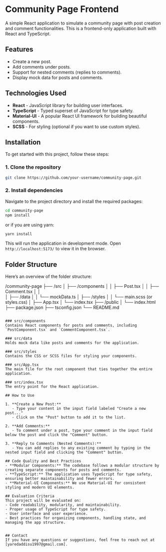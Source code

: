  
# Community Page Frontend

A simple React application to simulate a community page with post creation and comment functionalities. This is a frontend-only application built with React and TypeScript.

## Features
- Create a new post.
- Add comments under posts.
- Support for nested comments (replies to comments).
- Display mock data for posts and comments.
  
## Technologies Used
- **React** - JavaScript library for building user interfaces.
- **TypeScript** - Typed superset of JavaScript for type safety.
- **Material-UI** - A popular React UI framework for building beautiful components.
- **SCSS** - For styling (optional if you want to use custom styles).
  
## Installation

To get started with this project, follow these steps:

### 1. Clone the repository
```bash
git clone https://github.com/your-username/community-page.git
```

### 2. Install dependencies
Navigate to the project directory and install the required packages:

```bash
cd community-page
npm install
```

or if you are using yarn:

```bash
yarn install
```

 
 
This will run the application in development mode. Open `http://localhost:5173/` to view it in the browser.

## Folder Structure
Here’s an overview of the folder structure:
 
/community-page
  ├── /src
  │    ├── /components
  │    │   ├── Post.tsx
  │    │   ├── Comment.tsx
  │    │    
  │    ├── /data
  │    │   └── mockData.ts
  │    ├── /styles
  │    │   └── main.scss (or styles.css)
  │    ├── App.tsx
  │    └── index.tsx
  ├── /public
  │    └── index.html
  ├── package.json
  ├── tsconfig.json
  └── README.md
```

### src/components
Contains React components for posts and comments, including `PostComponent.tsx` and `CommentComponent.tsx`.

### src/data
Holds mock data like posts and comments for the application.

### src/styles
Contains the CSS or SCSS files for styling your components.

### src/App.tsx
The main file for the root component that ties together the entire application.

### src/index.tsx
The entry point for the React application.

## How to Use

1. **Create a New Post:**
   - Type your content in the input field labeled "Create a new post..."
   - Click on the "Post" button to add it to the list.

2. **Add Comments:**
   - To comment under a post, type your comment in the input field below the post and click the "Comment" button.

3. **Reply to Comments (Nested Comments):**
   - You can add replies to any existing comment by typing in the nested input field and clicking the "Comment" button.

## Code Quality and Best Practices
- **Modular Components:** The codebase follows a modular structure by creating separate components for posts and comments.
- **TypeScript:** The application uses TypeScript for type safety, ensuring better maintainability and fewer errors.
- **Material-UI Components:** We use Material-UI for consistent styling and modern UI elements.
  
## Evaluation Criteria
This project will be evaluated on:
- Code readability, modularity, and maintainability.
- Proper usage of TypeScript for type safety.
- User interface and user experience.
- Best practices for organizing components, handling state, and managing the app structure.

 
## Contact
If you have any questions or suggestions, feel free to reach out at [yaredaddisu1997@gmail.com].

 